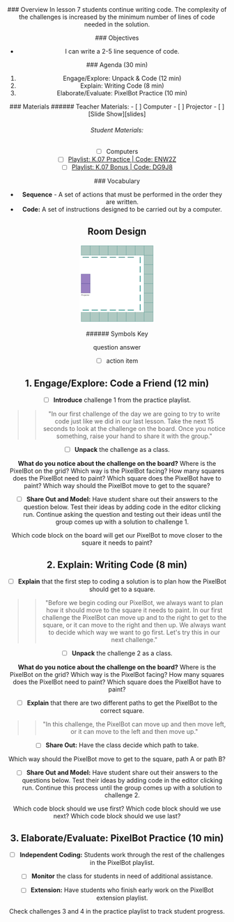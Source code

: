 <header class='header' title='Code Your PixelBot' subtitle='Lesson 07'/>

<notable>
<iconp src='/icons/activity.png'>### Overview</iconp>
In lesson 7 students continue writing code. The complexity of the challenges is increased by the minimum number of lines of code needed in the solution.

<iconp src='/icons/objectives.png'>### Objectives</iconp>

- I can write a 2-5 line sequence of code.

<iconp src='/icons/agenda.png'>### Agenda (30 min)</iconp>

1. Engage/Explore: Unpack & Code (12 min)
1. Explain: Writing Code (8 min)
1. Elaborate/Evaluate: PixelBot Practice (10 min)

<note>
<iconp src='/icons/materials.png'>### Materials</iconp>
###### Teacher Materials:
- [ ] Computer
- [ ] Projector
- [ ] [Slide Show][slides]

###### Student Materials:
- [ ] Computers
- [ ] [Playlist: K.07 Practice | Code: ENW2Z][playlist]
- [ ] [Playlist: K.07 Bonus | Code: DG9J8][extension]

<iconp src='/icons/vocab.png'>### Vocabulary</iconp>
- **Sequence** - A set of actions that must be performed in the order they are written.
- **Code:** A set of instructions designed to be carried out by a computer.
</note>

<pagebreak/>

## Room Design

![room](/images/layout-online.png)

<note borderLeft='2px solid green' mt='2em'>
###### Symbols Key

<iconp ml='1.65em' type='question'>question</iconp>
<iconp ml='1.65em' type='answer'>answer</iconp>
- [ ] action item
</note>

<pagebreak/>

## 1. Engage/Explore: Code a Friend (12 min)
- [ ] **Introduce** challenge 1 from the practice playlist.
>>"In our first challenge of the day we are going to try to write code just like we did in our last lesson. Take the next 15 seconds to look at the challenge on the board. Once you notice something, raise your hand to share it with the group."

- [ ] **Unpack** the challenge as a class.

<iconp type='question'>**What do you notice about the challenge on the board?**</iconp>
    <iconp type='question'>Where is the PixelBot on the grid?</iconp>
    <iconp type='question'>Which way is the PixelBot facing?</iconp>
    <iconp type='question'>How many squares does the PixelBot need to paint?</iconp>
    <iconp type='question'>Which square does the PixelBot have to paint?</iconp>
    <iconp type='question'>Which way should the PixelBot move to get to the square?</iconp>

- [ ] **Share Out and Model:** Have student share out their answers to the question below. Test their ideas by adding code in the editor clicking run. Continue asking the question and testing out their ideas until the group comes up with a solution to challenge 1.

<iconp type='question'>Which code block on the board will get our PixelBot to move closer to the square it needs to paint?</iconp>

## 2. Explain: Writing Code (8 min)
- [ ] **Explain** that the first step to coding a solution is to plan how the PixelBot should get to a square.
>>"Before we begin coding our PixelBot, we always want to plan how it should move to the square it needs to paint. In our first challenge the PixelBot can move up and to the right to get to the square, or it can move to the right and then up. We always want to decide which way we want to go first. Let's try this in our next challenge."

- [ ] **Unpack** the challenge 2 as a class.

<iconp type='question'>**What do you notice about the challenge on the board?**</iconp>
    <iconp type='question'>Where is the PixelBot on the grid?</iconp>
    <iconp type='question'>Which way is the PixelBot facing?</iconp>
    <iconp type='question'>How many squares does the PixelBot need to paint?</iconp>
    <iconp type='question'>Which square does the PixelBot have to paint?</iconp>

- [ ] **Explain** that there are two different paths to get the PixelBot to the correct square.
>>"In this challenge, the PixelBot can move up and then move left, or it can move to the left and then move up."

- [ ] **Share Out:** Have the class decide which path to take.

<iconp type='question'>Which way should the PixelBot move to get to the square, path A or path B?</iconp>

- [ ] **Share Out and Model:** Have student share out their answers to the questions below. Test their ideas by adding code in the editor clicking run. Continue this process until the group comes up with a solution to challenge 2.

<iconp type='question'>Which code block should we use first?</iconp>
<iconp type='question'>Which code block should we use next?</iconp>
<iconp type='question'>Which code block should we use last?</iconp>

## 3. Elaborate/Evaluate: PixelBot Practice (10 min)
- [ ] **Independent Coding:** Students work through the rest of the challenges in the PixelBot playlist.

- [ ] **Monitor** the class for students in need of additional assistance.

- [ ] **Extension:** Have students who finish early work on the PixelBot extension playlist.

<note type='tip'>Check challenges 3 and 4 in the practice playlist to track student progress.</note>

</notable>

[slides]: https://drive.google.com/open?id=1q2RgAFOG3bWN9o-oXZkFt4wCwmYTKUkRtgD4Wiife9c
[playlist]: http://www.pixelbots.io/ENW2Z
[extension]:http://www.pixelbots.io/DG9J8
